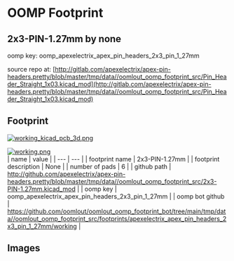 # OOMP Footprint  
## 2x3-PIN-1.27mm  by none  
  
oomp key: oomp_apexelectrix_apex_pin_headers_2x3_pin_1_27mm  
  
source repo at: [http://gitlab.com/apexelectrix/apex-pin-headers.pretty/blob/master/tmp/data//oomlout_oomp_footprint_src/Pin_Header_Straight_1x03.kicad_mod](http://gitlab.com/apexelectrix/apex-pin-headers.pretty/blob/master/tmp/data//oomlout_oomp_footprint_src/Pin_Header_Straight_1x03.kicad_mod)  
## Footprint  
  
[![working_kicad_pcb_3d.png](working_kicad_pcb_3d_600.png)](working_kicad_pcb_3d.png)  
  
[![working.png](working_600.png)](working.png)  
| name | value | 
| --- | --- | 
| footprint name | 2x3-PIN-1.27mm | 
| footprint description | None | 
| number of pads | 6 | 
| github path | http://github.com/apexelectrix/apex-pin-headers.pretty/blob/master/tmp/data//oomlout_oomp_footprint_src/2x3-PIN-1.27mm.kicad_mod | 
| oomp key | oomp_apexelectrix_apex_pin_headers_2x3_pin_1_27mm | 
| oomp bot github | https://github.com/oomlout/oomlout_oomp_footprint_bot/tree/main/tmp/data//oomlout_oomp_footprint_src/footprints/apexelectrix_apex_pin_headers_2x3_pin_1_27mm/working | 
## Images  
